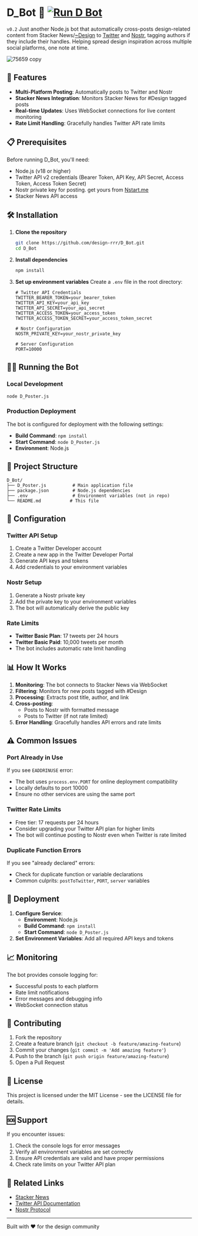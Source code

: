 # D_Bot 🤖 [![Run D Bot](https://github.com/design-rrr/D_Bot/blob/main/.github/workflows/D_bot.yml/badge.svg)](https://github.com/design-rrr/D_Bot/blob/main/.github/workflows/D_bot.yml)
`v0.2`
Just another Node.js bot that automatically cross-posts design-related content from Stacker News/[~Design](https://stacker.news/~Design/r/deSign_r) to [Twitter](https://x.com/DeSign__r) and [Nostr](https://iris.to/deSign_r), tagging authors if they include their handles. Helping spread design inspiration across multiple social platforms, one note at time.

![75659 copy](https://github.com/user-attachments/assets/6de4e3eb-5c98-4149-813e-090f3ed59c23)

## 🚀 Features

- **Multi-Platform Posting**: Automatically posts to Twitter and Nostr
- **Stacker News Integration**: Monitors Stacker News for #Design tagged posts
- **Real-time Updates**: Uses WebSocket connections for live content monitoring
- **Rate Limit Handling**: Gracefully handles Twitter API rate limits

## 📋 Prerequisites

Before running D_Bot, you'll need:

- Node.js (v18 or higher)
- Twitter API v2 credentials (Bearer Token, API Key, API Secret, Access Token, Access Token Secret)
- Nostr private key for posting. get yours from [Nstart.me](https://nstart.me/)
- Stacker News API access

## 🛠️ Installation

1. **Clone the repository**
   ```bash
   git clone https://github.com/design-rrr/D_Bot.git
   cd D_Bot
   ```

2. **Install dependencies**
   ```bash
   npm install
   ```

3. **Set up environment variables**
   Create a `.env` file in the root directory:
   ```env
   # Twitter API Credentials
   TWITTER_BEARER_TOKEN=your_bearer_token
   TWITTER_API_KEY=your_api_key
   TWITTER_API_SECRET=your_api_secret
   TWITTER_ACCESS_TOKEN=your_access_token
   TWITTER_ACCESS_TOKEN_SECRET=your_access_token_secret
   
   # Nostr Configuration
   NOSTR_PRIVATE_KEY=your_nostr_private_key
   
   # Server Configuration
   PORT=10000
   ```

## 🏃‍♂️ Running the Bot

### Local Development
```bash
node D_Poster.js
```

### Production Deployment
The bot is configured for deployment with the following settings:
- **Build Command**: `npm install`
- **Start Command**: `node D_Poster.js`
- **Environment**: Node.js

## 📁 Project Structure

```
D_Bot/
├── D_Poster.js          # Main application file
├── package.json         # Node.js dependencies
├── .env                 # Environment variables (not in repo)
└── README.md           # This file
```

## 🔧 Configuration

### Twitter API Setup
1. Create a Twitter Developer account
2. Create a new app in the Twitter Developer Portal
3. Generate API keys and tokens
4. Add credentials to your environment variables

### Nostr Setup
1. Generate a Nostr private key
2. Add the private key to your environment variables
3. The bot will automatically derive the public key

### Rate Limits
- **Twitter Basic Plan**: 17 tweets per 24 hours
- **Twitter Basic Paid**: 10,000 tweets per month
- The bot includes automatic rate limit handling

## 📊 How It Works

1. **Monitoring**: The bot connects to Stacker News via WebSocket
2. **Filtering**: Monitors for new posts tagged with #Design
3. **Processing**: Extracts post title, author, and link
4. **Cross-posting**: 
   - Posts to Nostr with formatted message
   - Posts to Twitter (if not rate limited)
5. **Error Handling**: Gracefully handles API errors and rate limits


## ⚠️ Common Issues

### Port Already in Use
If you see `EADDRINUSE` error:
- The bot uses `process.env.PORT` for online deployment compatibility
- Locally defaults to port 10000
- Ensure no other services are using the same port

### Twitter Rate Limits
- Free tier: 17 requests per 24 hours
- Consider upgrading your Twitter API plan for higher limits
- The bot will continue posting to Nostr even when Twitter is rate limited

### Duplicate Function Errors
If you see "already declared" errors:
- Check for duplicate function or variable declarations
- Common culprits: `postToTwitter`, `PORT`, `server` variables

## 🚀 Deployment

1. **Configure Service**:
   - **Environment**: Node.js
   - **Build Command**: `npm install`
   - **Start Command**: `node D_Poster.js`
2. **Set Environment Variables**: Add all required API keys and tokens


## 📈 Monitoring

The bot provides console logging for:
- Successful posts to each platform
- Rate limit notifications
- Error messages and debugging info
- WebSocket connection status

## 🤝 Contributing

1. Fork the repository
2. Create a feature branch (`git checkout -b feature/amazing-feature`)
3. Commit your changes (`git commit -m 'Add amazing feature'`)
4. Push to the branch (`git push origin feature/amazing-feature`)
5. Open a Pull Request

## 📝 License

This project is licensed under the MIT License - see the LICENSE file for details.

## 🆘 Support

If you encounter issues:
1. Check the console logs for error messages
2. Verify all environment variables are set correctly
3. Ensure API credentials are valid and have proper permissions
4. Check rate limits on your Twitter API plan

## 🔗 Related Links

- [Stacker News](https://stacker.news/r/deSign_r)
- [Twitter API Documentation](https://developer.twitter.com/en/docs)
- [Nostr Protocol](https://nostr.com)


---

Built with ❤️ for the design community
